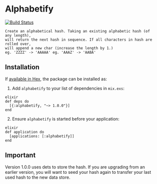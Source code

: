 # Alphabetify
[![Build Status](https://semaphoreci.com/api/v1/supersimple/alphabetify-ex/branches/master/badge.svg)](https://semaphoreci.com/supersimple/alphabetify-ex)

    Create an alphabetical hash. Taking an existing alphabetic hash (of any length),
    will return the next hash in sequence. If all characters in hash are rolled over,
    will append a new char (increase the length by 1.)
    eg. 'ZZZZ' -> 'AAAAA' eg. 'AAAZ' -> 'AABA'

## Installation

If [available in Hex](https://hex.pm/docs/publish), the package can be installed as:

  1. Add `alphabetify` to your list of dependencies in `mix.exs`:

    elixir
    def deps do
      [{:alphabetify, "~> 1.0.0"}]
    end
    

  2. Ensure `alphabetify` is started before your application:

    elixir
    def application do
      [applications: [:alphabetify]]
    end
    

## Important
Version 1.0.0 uses dets to store the hash. If you are upgrading from an earlier version, you will want to seed your hash again to transfer your last used hash to the new data store.
